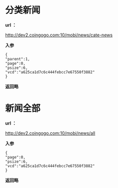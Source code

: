 
# 分类新闻 #

**url ：**

http://dev2.coingogo.com:10/mobi/news/cate-news

**入参**
	
	{
	"parent":1,
	"page":0,
	"psize":6,
	"vcd":"a625ca1d7c6c444febcc7e67550f3882"
	}

**返回略**




# 新闻全部 #

**url ：**

http://dev2.coingogo.com:10/mobi/news/all

**入参**
	
	{	
	"page":0,
	"psize":6,
	"vcd":"a625ca1d7c6c444febcc7e67550f3882"
	}

**返回略**



